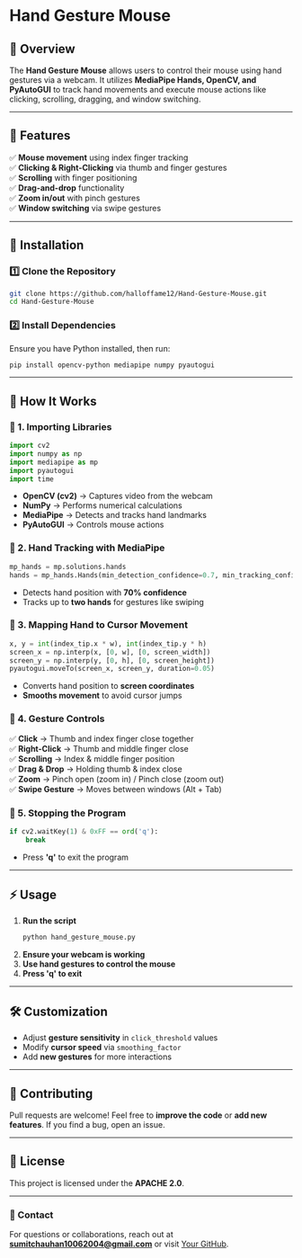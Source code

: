 # Hand Gesture Mouse

## 📌 Overview
The **Hand Gesture Mouse** allows users to control their mouse using hand gestures via a webcam. It utilizes **MediaPipe Hands, OpenCV, and PyAutoGUI** to track hand movements and execute mouse actions like clicking, scrolling, dragging, and window switching.

---

## 🚀 Features
✅ **Mouse movement** using index finger tracking  
✅ **Clicking & Right-Clicking** via thumb and finger gestures  
✅ **Scrolling** with finger positioning  
✅ **Drag-and-drop** functionality  
✅ **Zoom in/out** with pinch gestures  
✅ **Window switching** via swipe gestures  

---

## 📂 Installation
### 1️⃣ **Clone the Repository**
```bash
git clone https://github.com/halloffame12/Hand-Gesture-Mouse.git
cd Hand-Gesture-Mouse
```

### 2️⃣ **Install Dependencies**
Ensure you have Python installed, then run:
```bash
pip install opencv-python mediapipe numpy pyautogui
```

---

## 🎯 How It Works
### 🔹 1. **Importing Libraries**
```python
import cv2
import numpy as np
import mediapipe as mp
import pyautogui
import time
```
- **OpenCV (cv2)** → Captures video from the webcam  
- **NumPy** → Performs numerical calculations  
- **MediaPipe** → Detects and tracks hand landmarks  
- **PyAutoGUI** → Controls mouse actions  

### 🔹 2. **Hand Tracking with MediaPipe**
```python
mp_hands = mp.solutions.hands
hands = mp_hands.Hands(min_detection_confidence=0.7, min_tracking_confidence=0.7, max_num_hands=2)
```
- Detects hand position with **70% confidence**  
- Tracks up to **two hands** for gestures like swiping  

### 🔹 3. **Mapping Hand to Cursor Movement**
```python
x, y = int(index_tip.x * w), int(index_tip.y * h)
screen_x = np.interp(x, [0, w], [0, screen_width])
screen_y = np.interp(y, [0, h], [0, screen_height])
pyautogui.moveTo(screen_x, screen_y, duration=0.05)
```
- Converts hand position to **screen coordinates**  
- **Smooths movement** to avoid cursor jumps  

### 🔹 4. **Gesture Controls**
✅ **Click** → Thumb and index finger close together  
✅ **Right-Click** → Thumb and middle finger close  
✅ **Scrolling** → Index & middle finger position  
✅ **Drag & Drop** → Holding thumb & index close  
✅ **Zoom** → Pinch open (zoom in) / Pinch close (zoom out)  
✅ **Swipe Gesture** → Moves between windows (Alt + Tab)  

### 🔹 5. **Stopping the Program**
```python
if cv2.waitKey(1) & 0xFF == ord('q'):
    break
```
- Press **'q'** to exit the program  

---



## ⚡ Usage
1. **Run the script**
   ```bash
   python hand_gesture_mouse.py
   ```
2. **Ensure your webcam is working**
3. **Use hand gestures to control the mouse**
4. **Press 'q' to exit**

---

## 🛠️ Customization
- Adjust **gesture sensitivity** in `click_threshold` values  
- Modify **cursor speed** via `smoothing_factor`  
- Add **new gestures** for more interactions  

---

## 🤝 Contributing
Pull requests are welcome! Feel free to **improve the code** or **add new features**. If you find a bug, open an issue.

---

## 📜 License
This project is licensed under the **APACHE 2.0**.

---

### 📧 Contact
For questions or collaborations, reach out at **sumitchauhan10062004@gmail.com** or visit [Your GitHub](https://github.com/halloffame12).
